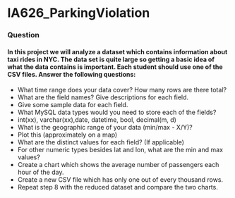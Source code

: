 # IA626_ParkingViolation

### Question

#### In this project we will analyze a dataset which contains information about taxi rides in NYC.  The data set is quite large so getting a basic idea of what the data contains is important.  Each student should use one of the CSV files.  Answer the following questions:

+ What time range does your data cover?  How many rows are there total?
+ What are the field names?  Give descriptions for each field.
+ Give some sample data for each field.
+ What MySQL data types would you need to store each of the fields?
+ int(xx), varchar(xx),date, datetime, bool, decimal(m, d)
+ What is the geographic range of your data (min/max - X/Y)?
+ Plot this (approximately on a map)
+ What are the distinct values for each field? (If applicable)
+ For other numeric types besides lat and lon, what are the min and max values?
+ Create a chart which shows the average number of passengers each hour of the day.
+ Create a new CSV file which has only one out of every thousand rows.
+ Repeat step 8 with the reduced dataset and compare the two charts.
